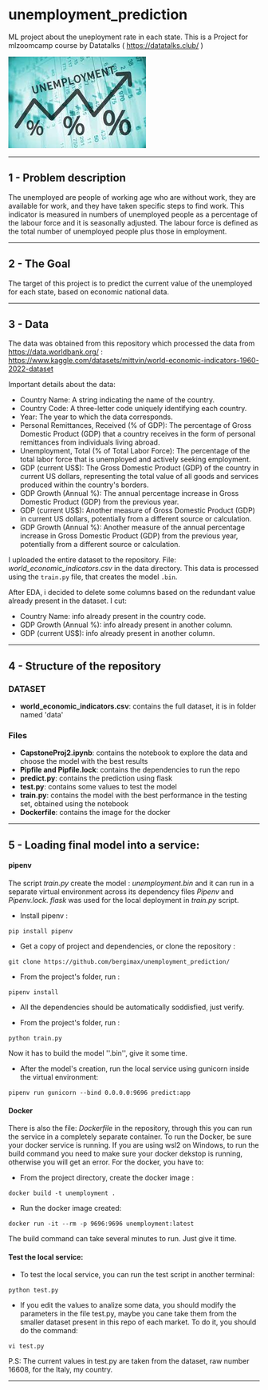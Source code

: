 # unemployment_prediction
ML project about the uneployment rate in each state. This is a Project for mlzoomcamp course by Datatalks ( https://datatalks.club/ )

![](images.jpg)

---

## 1 - Problem description

The unemployed are people of working age who are without work, they are available for work, and they have taken specific steps to find work. 
This indicator is measured in numbers of unemployed people as a percentage of the labour force and it is seasonally adjusted. The labour force is defined as the total number of unemployed people plus those in employment.

---
## 2 - The Goal

The target of this project is to predict the current value of the unemployed for each state, based on economic national data.

--- 

## 3 - Data

The data was obtained from this repository which processed the data from https://data.worldbank.org/ : 
https://www.kaggle.com/datasets/mittvin/world-economic-indicators-1960-2022-dataset

Important details about the data:
- Country Name: A string indicating the name of the country.
- Country Code: A three-letter code uniquely identifying each country.
- Year: The year to which the data corresponds.
- Personal Remittances, Received (% of GDP): The percentage of Gross Domestic Product (GDP) that a country receives in the form of personal remittances from individuals living abroad.
- Unemployment, Total (% of Total Labor Force): The percentage of the total labor force that is unemployed and actively seeking employment.
- GDP (current US$): The Gross Domestic Product (GDP) of the country in current US dollars, representing the total value of all goods and services produced within the country's borders.
- GDP Growth (Annual %): The annual percentage increase in Gross Domestic Product (GDP) from the previous year.
- GDP (current US$): Another measure of Gross Domestic Product (GDP) in current US dollars, potentially from a different source or calculation.
- GDP Growth (Annual %): Another measure of the annual percentage increase in Gross Domestic Product (GDP) from the previous year, potentially from a different source or calculation.

I uploaded the entire dataset to the repository. File: *world_economic_indicators.csv* in the data directory.
This data is processed using the ``train.py`` file, that creates the model ``.bin``.

After EDA, i decided to delete some columns based on the redundant value already present in the dataset. I cut:
- Country Name: info already present in the country code.
- GDP Growth (Annual %): info already present in another column.
- GDP (current US$): info already present in another column. 

---

## 4 - Structure of the repository

### DATASET
- **world_economic_indicators.csv**: contains the full dataset, it is in folder named 'data'

### Files
- **CapstoneProj2.ipynb**: contains the notebook to explore the data and choose the model with the best results
- **Pipfile and Pipfile.lock**: contains the dependencies to run the repo
- **predict.py**: contains the prediction using flask
- **test.py**: contains some values to test the model
- **train.py**: contains the model with the best performance in the testing set, obtained using the notebook
- **Dockerfile**: contains the image for the docker

---
## 5 - Loading final model into a service:

#### pipenv 

The script *train.py* create the model : *unemployment.bin* and it can run in a separate virtual environment across its dependency files *Pipenv* and *Pipenv.lock*.
*flask* was used for the local deployment in *train.py* script.

- Install pipenv :
```
pip install pipenv
```
- Get a copy of project and dependencies, or clone the repository :
```
git clone https://github.com/bergimax/unemployment_prediction/
```
- From the project's folder, run :
``` 
pipenv install
```
- All the dependencies should be automatically soddisfied, just verify.

- From the project's folder, run :
``` 
python train.py
```
Now it has to build the model ''.bin'', give it some time. 

- After the model's creation, run the local service using gunicorn inside the virtual environment:
```
pipenv run gunicorn --bind 0.0.0.0:9696 predict:app
```

#### Docker
There is also the file: *Dockerfile* in the repository, through this you can run the service in a completely separate container. To run the Docker, be sure your docker service is running. If you are using wsl2 on Windows, to run the build command you need to make sure your docker dekstop is running, otherwise you will get an error. 
For the docker, you have to:

- From the project directory, create the docker image :
```
docker build -t unemployment .
```
- Run the docker image created:
```
docker run -it --rm -p 9696:9696 unemployment:latest
```
The build command can take several minutes to run. Just give it time.

#### Test the local service:

- To test the local service, you can run the test script in another terminal:
```
python test.py
```
- If you edit the values to analize some data, you should modify the parameters in the file test.py, maybe you cane take them from the smaller dataset present in this repo of each market. To do it, you should do the command:
```
vi test.py
```
P.S: The current values in test.py are taken from the dataset, raw number 16608, for the Italy, my country.

---
